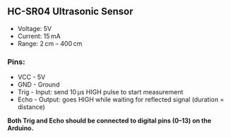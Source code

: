 ## HC-SR04 Ultrasonic Sensor

- Voltage: 5V
- Current: 15 mA
- Range: 2 cm – 400 cm

### Pins:

- VCC - 5V
- GND - Ground
- Trig - Input: send 10 μs HIGH pulse to start measurement
- Echo - Output: goes HIGH while waiting for reflected signal (duration = distance)
  
**Both Trig and Echo should be connected to digital pins (0–13) on the Arduino.**
